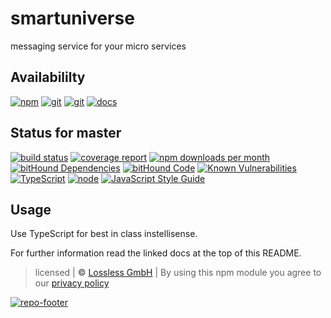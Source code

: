 # smartuniverse
messaging service for your micro services

## Availabililty
[![npm](https://pushrocks.gitlab.io/assets/repo-button-npm.svg)](https://www.npmjs.com/package/@pushrocks/smartuniverse)
[![git](https://pushrocks.gitlab.io/assets/repo-button-git.svg)](https://GitLab.com/pushrocks/smartuniverse)
[![git](https://pushrocks.gitlab.io/assets/repo-button-mirror.svg)](https://github.com/pushrocks/smartuniverse)
[![docs](https://pushrocks.gitlab.io/assets/repo-button-docs.svg)](https://pushrocks.gitlab.io/smartuniverse/)

## Status for master
[![build status](https://GitLab.com/pushrocks/smartuniverse/badges/master/build.svg)](https://GitLab.com/pushrocks/smartuniverse/commits/master)
[![coverage report](https://GitLab.com/pushrocks/smartuniverse/badges/master/coverage.svg)](https://GitLab.com/pushrocks/smartuniverse/commits/master)
[![npm downloads per month](https://img.shields.io/npm/dm/@pushrocks/smartuniverse.svg)](https://www.npmjs.com/package/@pushrocks/@pushrocks/smartuniverse)
[![bitHound Dependencies](https://www.bithound.io/github/pushrocks/smartuniverse/badges/dependencies.svg)](https://www.bithound.io/github/pushrocks/smartuniverse/master/dependencies/npm)
[![bitHound Code](https://www.bithound.io/github/pushrocks/smartuniverse/badges/code.svg)](https://www.bithound.io/github/pushrocks/smartuniverse)
[![Known Vulnerabilities](https://snyk.io/test/npm/@pushrocks/@pushrocks/smartuniverse/badge.svg)](https://snyk.io/test/npm/@pushrocks/smartuniverse)
[![TypeScript](https://img.shields.io/badge/TypeScript-2.x-blue.svg)](https://nodejs.org/dist/latest-v6.x/docs/api/)
[![node](https://img.shields.io/badge/node->=%206.x.x-blue.svg)](https://nodejs.org/dist/latest-v6.x/docs/api/)
[![JavaScript Style Guide](https://img.shields.io/badge/code%20style-standard-brightgreen.svg)](http://standardjs.com/)

## Usage
Use TypeScript for best in class instellisense.

For further information read the linked docs at the top of this README.

>  licensed | **&copy;** [Lossless GmbH](https://lossless.gmbh)
| By using this npm module you agree to our [privacy policy](https://lossless.gmbH/privacy.html)

[![repo-footer](https://pushrocks.gitlab.io/assets/repo-footer.svg)](https://push.rocks)
